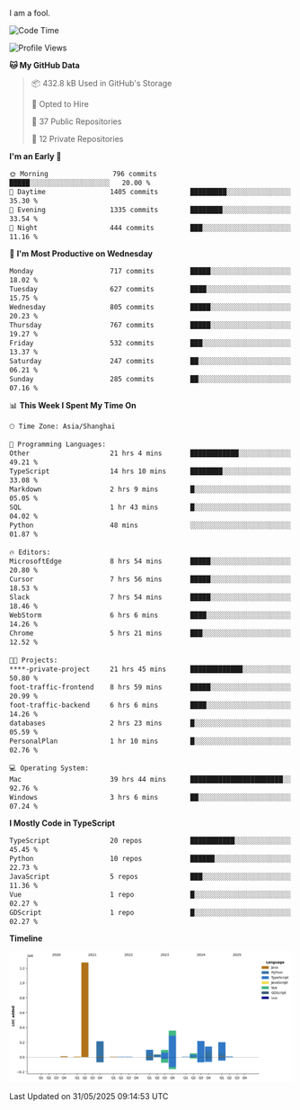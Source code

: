 I am a fool.

<!--START_SECTION:waka-->
![Code Time](http://img.shields.io/badge/Code%20Time-3%2C102%20hrs%2050%20mins-blue)

![Profile Views](http://img.shields.io/badge/Profile%20Views-4-blue)

**🐱 My GitHub Data** 

> 📦 432.8 kB Used in GitHub's Storage 
 > 
> 💼 Opted to Hire
 > 
> 📜 37 Public Repositories 
 > 
> 🔑 12 Private Repositories 
 > 
**I'm an Early 🐤** 

```text
🌞 Morning                796 commits         █████░░░░░░░░░░░░░░░░░░░░   20.00 % 
🌆 Daytime                1405 commits        █████████░░░░░░░░░░░░░░░░   35.30 % 
🌃 Evening                1335 commits        ████████░░░░░░░░░░░░░░░░░   33.54 % 
🌙 Night                  444 commits         ███░░░░░░░░░░░░░░░░░░░░░░   11.16 % 
```
📅 **I'm Most Productive on Wednesday** 

```text
Monday                   717 commits         █████░░░░░░░░░░░░░░░░░░░░   18.02 % 
Tuesday                  627 commits         ████░░░░░░░░░░░░░░░░░░░░░   15.75 % 
Wednesday                805 commits         █████░░░░░░░░░░░░░░░░░░░░   20.23 % 
Thursday                 767 commits         █████░░░░░░░░░░░░░░░░░░░░   19.27 % 
Friday                   532 commits         ███░░░░░░░░░░░░░░░░░░░░░░   13.37 % 
Saturday                 247 commits         ██░░░░░░░░░░░░░░░░░░░░░░░   06.21 % 
Sunday                   285 commits         ██░░░░░░░░░░░░░░░░░░░░░░░   07.16 % 
```


📊 **This Week I Spent My Time On** 

```text
🕑︎ Time Zone: Asia/Shanghai

💬 Programming Languages: 
Other                    21 hrs 4 mins       ████████████░░░░░░░░░░░░░   49.21 % 
TypeScript               14 hrs 10 mins      ████████░░░░░░░░░░░░░░░░░   33.08 % 
Markdown                 2 hrs 9 mins        █░░░░░░░░░░░░░░░░░░░░░░░░   05.05 % 
SQL                      1 hr 43 mins        █░░░░░░░░░░░░░░░░░░░░░░░░   04.02 % 
Python                   48 mins             ░░░░░░░░░░░░░░░░░░░░░░░░░   01.87 % 

🔥 Editors: 
MicrosoftEdge            8 hrs 54 mins       █████░░░░░░░░░░░░░░░░░░░░   20.80 % 
Cursor                   7 hrs 56 mins       █████░░░░░░░░░░░░░░░░░░░░   18.53 % 
Slack                    7 hrs 54 mins       █████░░░░░░░░░░░░░░░░░░░░   18.46 % 
WebStorm                 6 hrs 6 mins        ████░░░░░░░░░░░░░░░░░░░░░   14.26 % 
Chrome                   5 hrs 21 mins       ███░░░░░░░░░░░░░░░░░░░░░░   12.52 % 

🐱‍💻 Projects: 
****-private-project     21 hrs 45 mins      █████████████░░░░░░░░░░░░   50.80 % 
foot-traffic-frontend    8 hrs 59 mins       █████░░░░░░░░░░░░░░░░░░░░   20.99 % 
foot-traffic-backend     6 hrs 6 mins        ████░░░░░░░░░░░░░░░░░░░░░   14.26 % 
databases                2 hrs 23 mins       █░░░░░░░░░░░░░░░░░░░░░░░░   05.59 % 
PersonalPlan             1 hr 10 mins        █░░░░░░░░░░░░░░░░░░░░░░░░   02.76 % 

💻 Operating System: 
Mac                      39 hrs 44 mins      ███████████████████████░░   92.76 % 
Windows                  3 hrs 6 mins        ██░░░░░░░░░░░░░░░░░░░░░░░   07.24 % 
```

**I Mostly Code in TypeScript** 

```text
TypeScript               20 repos            ███████████░░░░░░░░░░░░░░   45.45 % 
Python                   10 repos            ██████░░░░░░░░░░░░░░░░░░░   22.73 % 
JavaScript               5 repos             ███░░░░░░░░░░░░░░░░░░░░░░   11.36 % 
Vue                      1 repo              █░░░░░░░░░░░░░░░░░░░░░░░░   02.27 % 
GDScript                 1 repo              █░░░░░░░░░░░░░░░░░░░░░░░░   02.27 % 
```



**Timeline**

![Lines of Code chart](https://raw.githubusercontent.com/VeejaLiu/VeejaLiu/master/assets/bar_graph.png)


 Last Updated on 31/05/2025 09:14:53 UTC
<!--END_SECTION:waka-->
